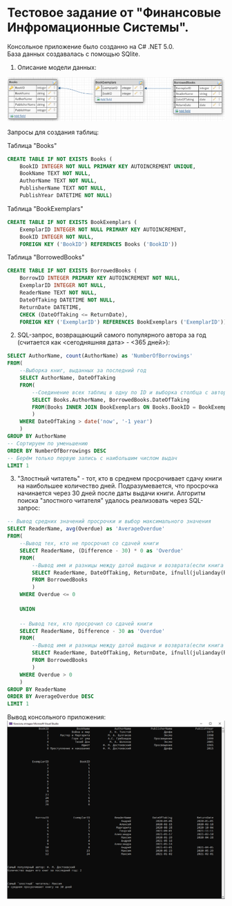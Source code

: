 <h1>Тестовое задание от "Финансовые Инфромационные Системы".</h1>

Консольное приложение было созданно на C# .NET 5.0. <br>База данных создавалась с помощью SQlite.

1. Описание модели данных:
<img src = "https://github.com/ShamanKing19/Composite-querries-via-SQLite/blob/master/DatabaseModel.png">

Запросы для создания таблиц:

Таблица "Books"
```SQL
CREATE TABLE IF NOT EXISTS Books (
    BookID INTEGER NOT NULL PRIMARY KEY AUTOINCREMENT UNIQUE,
    BookName TEXT NOT NULL,
    AuthorName TEXT NOT NULL,
    PublisherName TEXT NOT NULL,
    PublishYear DATETIME NOT NULL)
```
Таблица "BookExemplars"
```SQL
CREATE TABLE IF NOT EXISTS BookExemplars (
    ExemplarID INTEGER NOT NULL PRIMARY KEY AUTOINCREMENT,
    BookID INTEGER NOT NULL,
    FOREIGN KEY ('BookID') REFERENCES Books ('BookID'))
```
Таблица "BorrowedBooks"
```SQL
CREATE TABLE IF NOT EXISTS BorrowedBooks (
    BorrowID INTEGER PRIMARY KEY AUTOINCREMENT NOT NULL,
    ExemplarID INTEGER NOT NULL,
    ReaderName TEXT NOT NULL,
    DateOfTaking DATETIME NOT NULL,
    ReturnDate DATETIME,
    CHECK (DateOfTaking <= ReturnDate),
    FOREIGN KEY ('ExemplarID') REFERENCES BookExemplars ('ExemplarID'))
```


2. SQL-запрос, возвращающий самого популярного автора за год (считается как <сегодняшняя дата> - <365 дней>):
```SQL
SELECT AuthorName, count(AuthorName) as 'NumberOfBorrowings'
FROM(
    --Выборка книг, выданных за последний год
    SELECT AuthorName, DateOfTaking
    FROM(
        --Соединение всех таблиц в одну по ID и выборка столбца с автором и датой выдачи книги
        SELECT Books.AuthorName, BorrowedBooks.DateOfTaking
        FROM(Books INNER JOIN BookExemplars ON Books.BookID = BookExemplars.BookID) INNER JOIN BorrowedBooks ON BookExemplars.ExemplarID = BorrowedBooks.ExemplarID WHERE BorrowedBooks.ExemplarID = BookExemplars.ExemplarID
        )
    WHERE DateOfTaking > date('now', '-1 year')
    )
GROUP BY AuthorName
-- Сортируем по уменьшению
ORDER BY NumberOfBorrowings DESC
-- Берём только первую запись с наибольшим числом выдач
LIMIT 1
```

3. "Злостный читатель" - тот, кто в среднем просрочивает сдачу книги на наибольшее количество дней. Подразумевается, что просрочка начинается через 30 дней после даты выдачи книги.
Алгоритм поиска "злостного читателя" удалось реализовать через SQL-запрос:
```SQL
-- Вывод средних значений просрочки и выбор максимального значения
SELECT ReaderName, avg(Overdue) as 'AverageOverdue'
FROM(
    --Вывод тех, кто не просрочил со сдачей книги
    SELECT ReaderName, (Difference - 30) * 0 as 'Overdue'
    FROM(
        --Вывод имя и разницы между датой выдачи и возврата(если книга не просрочена, то значение равно 0)
        SELECT ReaderName, DateOfTaking, ReturnDate, ifnull(julianday(ReturnDate) - julianday(DateOfTaking), 0) as 'Difference'
        FROM BorrowedBooks
        )
    WHERE Overdue <= 0

    UNION

    -- Вывод тех, кто просрочил со сдачей книги
    SELECT ReaderName, Difference - 30 as 'Overdue'
    FROM(
        --Вывод имя и разницы между датой выдачи и возврата(если книга не просрочена, то значение равно 0)
        SELECT ReaderName, DateOfTaking, ReturnDate, ifnull(julianday(ReturnDate) - julianday(DateOfTaking), 0) as 'Difference'
        FROM BorrowedBooks
        )
    WHERE Overdue > 0
    )
GROUP BY ReaderName
ORDER BY AverageOverdue DESC
LIMIT 1
```
Вывод консольного приложения:
<img src = "https://github.com/ShamanKing19/Composite-querries-via-SQLite/blob/master/ProgramLibrary.png">

